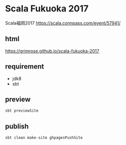 # Scala Fukuoka 2017

Scala福岡2017 https://scala.connpass.com/event/57941/

## html

https://grimrose.github.io/scala-fukuoka-2017

## requirement

* jdk8
* sbt

## preview

```sh
sbt previewSite
```

## publish

```sh
sbt clean make-site ghpagesPushSite
```
